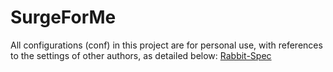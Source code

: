 # SurgeForMe
All configurations (conf) in this project are for personal use, with references to the settings of other authors, as detailed below:
[Rabbit-Spec](https://github.com/Rabbit-Spec/Surge/blob/Master/Conf/Spec/Surge.conf)
